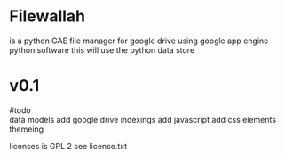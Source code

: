 # Filewallah
is a python GAE file manager for google drive using google app engine python software 
this will use the python data store 

# v0.1 



#todo  
data models
add google drive indexings 
add javascript 
add css elements 
themeing 




licenses  is GPL 2 see license.txt 
